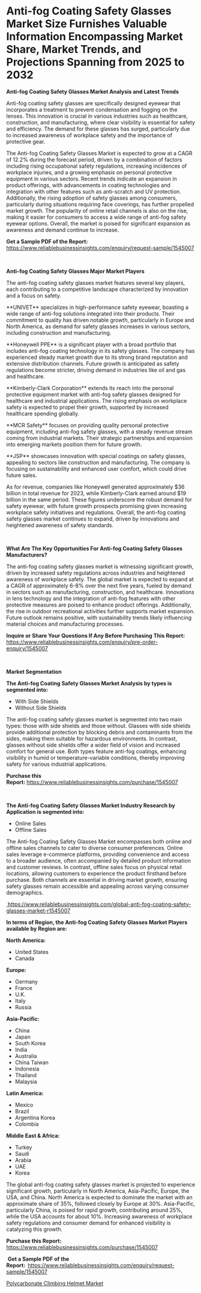 <p><h1>Anti-fog Coating Safety Glasses Market Size Furnishes Valuable Information Encompassing Market Share, Market Trends, and Projections Spanning from 2025 to 2032</h1></p><p><strong>Anti-fog Coating Safety Glasses Market Analysis and Latest Trends</strong></p>
<p><p>Anti-fog coating safety glasses are specifically designed eyewear that incorporates a treatment to prevent condensation and fogging on the lenses. This innovation is crucial in various industries such as healthcare, construction, and manufacturing, where clear visibility is essential for safety and efficiency. The demand for these glasses has surged, particularly due to increased awareness of workplace safety and the importance of protective gear.</p><p>The Anti-fog Coating Safety Glasses Market is expected to grow at a CAGR of 12.2% during the forecast period, driven by a combination of factors including rising occupational safety regulations, increasing incidences of workplace injuries, and a growing emphasis on personal protective equipment in various sectors. Recent trends indicate an expansion in product offerings, with advancements in coating technologies and integration with other features such as anti-scratch and UV protection. Additionally, the rising adoption of safety glasses among consumers, particularly during situations requiring face coverings, has further propelled market growth. The popularity of online retail channels is also on the rise, making it easier for consumers to access a wide range of anti-fog safety eyewear options. Overall, the market is poised for significant expansion as awareness and demand continue to increase.</p></p>
<p><strong>Get a Sample PDF of the Report:&nbsp;</strong> <a href="https://www.reliablebusinessinsights.com/enquiry/request-sample/1545007?utm_campaign=3453&utm_medium=2&utm_source=Github&utm_content=ia&utm_term=05042025&utm_id=anti-fog-coating-safety-glasses">https://www.reliablebusinessinsights.com/enquiry/request-sample/1545007</a></p>
<p>&nbsp;</p>
<p><strong>Anti-fog Coating Safety Glasses Major Market Players</strong></p>
<p><p>The anti-fog coating safety glasses market features several key players, each contributing to a competitive landscape characterized by innovation and a focus on safety.</p><p>**UNIVET** specializes in high-performance safety eyewear, boasting a wide range of anti-fog solutions integrated into their products. Their commitment to quality has driven notable growth, particularly in Europe and North America, as demand for safety glasses increases in various sectors, including construction and manufacturing.</p><p>**Honeywell PPE** is a significant player with a broad portfolio that includes anti-fog coating technology in its safety glasses. The company has experienced steady market growth due to its strong brand reputation and extensive distribution channels. Future growth is anticipated as safety regulations become stricter, driving demand in industries like oil and gas and healthcare.</p><p>**Kimberly-Clark Corporation** extends its reach into the personal protective equipment market with anti-fog safety glasses designed for healthcare and industrial applications. The rising emphasis on workplace safety is expected to propel their growth, supported by increased healthcare spending globally.</p><p>**MCR Safety** focuses on providing quality personal protective equipment, including anti-fog safety glasses, with a steady revenue stream coming from industrial markets. Their strategic partnerships and expansion into emerging markets position them for future growth.</p><p>**JSP** showcases innovation with special coatings on safety glasses, appealing to sectors like construction and manufacturing. The company is focusing on sustainability and enhanced user comfort, which could drive future sales.</p><p>As for revenue, companies like Honeywell generated approximately $36 billion in total revenue for 2023, while Kimberly-Clark earned around $19 billion in the same period. These figures underscore the robust demand for safety eyewear, with future growth prospects promising given increasing workplace safety initiatives and regulations. Overall, the anti-fog coating safety glasses market continues to expand, driven by innovations and heightened awareness of safety standards.</p></p>
<p>&nbsp;</p>
<p><strong>What Are The Key Opportunities For Anti-fog Coating Safety Glasses Manufacturers?</strong></p>
<p><p>The anti-fog coating safety glasses market is witnessing significant growth, driven by increased safety regulations across industries and heightened awareness of workplace safety. The global market is expected to expand at a CAGR of approximately 6-8% over the next five years, fueled by demand in sectors such as manufacturing, construction, and healthcare. Innovations in lens technology and the integration of anti-fog features with other protective measures are poised to enhance product offerings. Additionally, the rise in outdoor recreational activities further supports market expansion. Future outlook remains positive, with sustainability trends likely influencing material choices and manufacturing processes.</p></p>
<p><strong>Inquire or Share Your Questions If Any Before Purchasing This Report:</strong> <a href="https://www.reliablebusinessinsights.com/enquiry/pre-order-enquiry/1545007?utm_campaign=3453&utm_medium=2&utm_source=Github&utm_content=ia&utm_term=05042025&utm_id=anti-fog-coating-safety-glasses">https://www.reliablebusinessinsights.com/enquiry/pre-order-enquiry/1545007</a></p>
<p>&nbsp;</p>
<p><strong>Market Segmentation</strong></p>
<p><strong>The Anti-fog Coating Safety Glasses Market Analysis by types is segmented into:</strong></p>
<p><ul><li>With Side Shields</li><li>Without Side Shields</li></ul></p>
<p><p>The anti-fog coating safety glasses market is segmented into two main types: those with side shields and those without. Glasses with side shields provide additional protection by blocking debris and contaminants from the sides, making them suitable for hazardous environments. In contrast, glasses without side shields offer a wider field of vision and increased comfort for general use. Both types feature anti-fog coatings, enhancing visibility in humid or temperature-variable conditions, thereby improving safety for various industrial applications.</p></p>
<p><strong>Purchase this Report:&nbsp;</strong><a href="https://www.reliablebusinessinsights.com/purchase/1545007?utm_campaign=3453&utm_medium=2&utm_source=Github&utm_content=ia&utm_term=05042025&utm_id=anti-fog-coating-safety-glasses">https://www.reliablebusinessinsights.com/purchase/1545007</a></p>
<p>&nbsp;</p>
<p><strong>The Anti-fog Coating Safety Glasses Market Industry Research by Application is segmented into:</strong></p>
<p><ul><li>Online Sales</li><li>Offline Sales</li></ul></p>
<p><p>The Anti-fog Coating Safety Glasses Market encompasses both online and offline sales channels to cater to diverse consumer preferences. Online sales leverage e-commerce platforms, providing convenience and access to a broader audience, often accompanied by detailed product information and customer reviews. In contrast, offline sales focus on physical retail locations, allowing customers to experience the product firsthand before purchase. Both channels are essential in driving market growth, ensuring safety glasses remain accessible and appealing across varying consumer demographics.</p></p>
<p><a href="https://www.reliablebusinessinsights.com/global-anti-fog-coating-safety-glasses-market-r1545007?utm_campaign=3453&utm_medium=2&utm_source=Github&utm_content=ia&utm_term=05042025&utm_id=anti-fog-coating-safety-glasses">&nbsp;https://www.reliablebusinessinsights.com/global-anti-fog-coating-safety-glasses-market-r1545007</a></p>
<p><strong>In terms of Region, the Anti-fog Coating Safety Glasses Market Players available by Region are:</strong></p>
<p>
    <p> <strong> North America: </strong>
        <ul>
            <li>United States</li>
            <li>Canada</li>
        </ul>
        </p> 
    <p> <strong> Europe: </strong>
        <ul>
            <li>Germany</li>
            <li>France</li>
            <li>U.K.</li>
            <li>Italy</li>
            <li>Russia</li>
        </ul>
        </p> 
    <p> <strong> Asia-Pacific: </strong>
        <ul>
            <li>China</li>
            <li>Japan</li>
            <li>South Korea</li>
            <li>India</li>
            <li>Australia</li>
            <li>China Taiwan</li>
            <li>Indonesia</li>
            <li>Thailand</li>
            <li>Malaysia</li>
        </ul>
        </p> 
    <p> <strong> Latin America: </strong>
        <ul>
            <li>Mexico</li>
            <li>Brazil</li>
            <li>Argentina Korea</li>
            <li>Colombia</li>
        </ul>
        </p> 
    <p> <strong> Middle East & Africa: </strong>
        <ul>
            <li>Turkey</li>
            <li>Saudi</li>
            <li>Arabia</li>
            <li>UAE</li>
            <li>Korea</li>
        </ul>
    </p>
    </p>
<p><p>The global anti-fog coating safety glasses market is projected to experience significant growth, particularly in North America, Asia-Pacific, Europe, the USA, and China. North America is expected to dominate the market with an approximate share of 35%, followed closely by Europe at 30%. Asia-Pacific, particularly China, is poised for rapid growth, contributing around 25%, while the USA accounts for about 10%. Increasing awareness of workplace safety regulations and consumer demand for enhanced visibility is catalyzing this growth.</p></p>
<p><strong>Purchase this Report: </strong><a href="https://www.reliablebusinessinsights.com/purchase/1545007?utm_campaign=3453&utm_medium=2&utm_source=Github&utm_content=ia&utm_term=05042025&utm_id=anti-fog-coating-safety-glasses">https://www.reliablebusinessinsights.com/purchase/1545007</a></p>
<p>&nbsp;<strong>Get a Sample PDF of the Report:&nbsp;&nbsp;</strong><a href="https://www.reliablebusinessinsights.com/enquiry/request-sample/1545007?utm_campaign=3453&utm_medium=2&utm_source=Github&utm_content=ia&utm_term=05042025&utm_id=anti-fog-coating-safety-glasses">https://www.reliablebusinessinsights.com/enquiry/request-sample/1545007</a></p>
<p><strong></strong></p>
<p><p><a href="https://github.com/storcweithzg/Market-Research-Report-List-1/blob/main/polycarbonate-climbing-helmet-market.md?utm_campaign=3453&utm_medium=2&utm_source=Github&utm_content=ia&utm_term=05042025&utm_id=anti-fog-coating-safety-glasses">Polycarbonate Climbing Helmet Market</a></p></p>